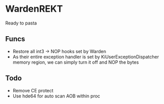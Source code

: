 # WardenREKT
Ready to pasta

## Funcs
- Restore all int3 -> NOP hooks set by Warden
- As their entire exception handler is set by KiUserExceptionDispatcher memory region, we can simply turn it off and NOP the bytes

## Todo
- Remove CE protect
- Use hde64 for auto scan AOB within proc
